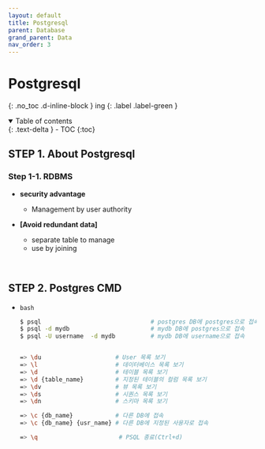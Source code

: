 ```yaml
---
layout: default
title: Postgresql
parent: Database
grand_parent: Data
nav_order: 3
---
```


# Postgresql
{: .no_toc .d-inline-block }
ing
{: .label .label-green }

<details open markdown="block">
  <summary>
    Table of contents
  </summary>
  {: .text-delta }
- TOC
{:toc}
</details>

<!------------------------------------ STEP ------------------------------------>
## STEP 1. About Postgresql

### Step 1-1. RDBMS

* **security advantage**
    * Management by user authority

* **[Avoid redundant data]**
    * separate table to manage
    * use by joining

<br>


## STEP 2. Postgres CMD

* `bash`

  ```bash
  $ psql                               # postgres DB에 postgres으로 접속
  $ psql -d mydb                       # mydb DB에 postgres으로 접속
  $ psql -U username  -d mydb          # mydb DB에 username으로 접속


  => \du                     # User 목록 보기
  => \l                      # 데이터베이스 목록 보기
  => \d                      # 테이블 목록 보기
  => \d {table_name}   	     # 지정된 테이블의 컬럼 목록 보기
  => \dv                     # 뷰 목록 보기
  => \ds                     # 시퀀스 목록 보기
  => \dn                     # 스키마 목록 보기

  => \c {db_name}            # 다른 DB에 접속
  => \c {db_name} {usr_name} # 다른 DB에 지정된 사용자로 접속

  => \q                       # PSQL 종료(Ctrl+d) 
  ```


<br>
